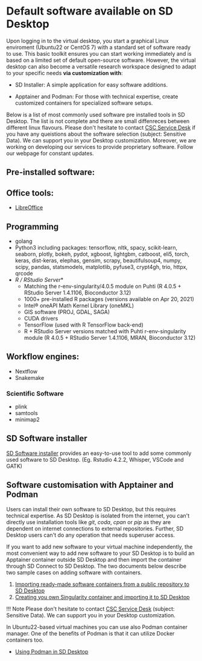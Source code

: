# Default software available on SD Desktop

Upon logging in to the virtual desktop, you start a graphical Linux enviroment (Ubuntu22 or CentOS 7) with a standard set of software ready to use. This basic toolkit ensures you can start working immediately and is based on a limited set of default open-source software. However, the virtual desktop can also become a versatile research workspace designed to adapt to your specific needs **via customization with**:

* SD Installer: A simple application for easy software additions.
  
* Apptainer and Podman: For those with technical expertise, create customized containers for specialized software setups.

Below is a list of most commonly used software pre installed tools in SD Desktop. The list is not complete and there are small diffenreces between different linux flavours.
Please don't hesitate to contact [CSC Service Desk](../../support/contact.md) if you have any queistions about the software selection (subject: Sensitive Data). We can support you in your Desktop customization. Moreover, we are working on developing our services to provide proprietary software. Follow our webpage for constant updates. 

## Pre-installed software:

## Office tools:
- [LibreOffice](https://en.wikipedia.org/wiki/LibreOffice)

## Programming
- golang
- Python3 including packages: tensorflow, nltk, spacy, scikit-learn, seaborn, plotly, bokeh, pydot, xgboost, lightgbm, catboost, eli5, torch, keras, dist-keras, elephas, gensim, scrapy, beautifulsoup4, numpy, scipy, pandas, statsmodels, matplotlib, pyfuse3, crypt4gh, trio, httpx, qrcode
- *R / RStudio Server**
  - Matching the r-env-singularity/4.0.5 module on Puhti (R 4.0.5 + RStudio Server 1.4.1106, Bioconductor 3.12)
  - 1000+ pre-installed R packages (versions available on Apr 20, 2021)
  - Intel® oneAPI Math Kernel Library (oneMKL)
  - GIS software (PROJ, GDAL, SAGA)
  - CUDA drivers
  - TensorFlow (used with R TensorFlow back-end)
  - R + RStudio Server versions matched with Puhti r-env-singularity module (R 4.0.5 + RStudio Server 1.4.1106, MRAN, Bioconductor 3.12)  

## Workflow engines:
- Nextflow
- Snakemake

### Scientific Software
- plink
- samtools
- minimap2


## SD Software installer

[SD Software installer](./tutorials/sd-software-installer.md) provides an easy-to-use tool to add some commonly used software to SD Desktop. (Eg. Rstudio 4.2.2, Whisper, VSCode and GATK)
 
   
## Software customisation with Apptainer and Podman

Users can install their own software to SD Desktop, but this requires technical expertise. As SD Desktop is isolated from the internet, you can't directly use installation tools like _git_, _coda_, _cpan_ or _pip_ as they are dependent on internet connections to external repositories. Further, SD Desktop users can't do any operation that needs superuser access.

If you want to add new software to your virtual machine independently, the most convenient way to add new software to your SD Desktop is to build an Apptainer container outside SD Desktop and then import the container through SD Connect to SD Desktop. The two documents below describe two sample cases on adding software with containers.

   1. [Importing ready-made software containers from a public repository to SD Desktop](./sd-desktop-singularity.md)
   2. [Creating you own Singularity container and importing it to SD Desktop](./creating_containers.md)


!!! Note
    Please don't hesitate to contact [CSC Service Desk](../../support/contact.md) (subject: Sensitive Data). We can support you in your Desktop customization. 

In Ubuntu22-based virtual machines you can use also Podman container manager. One of the benefits of Podman is that it can utilize Docker containers too.

*   [Using Podman in SD Desktop](./tutorials/podman-in-sd-desktop.md)
